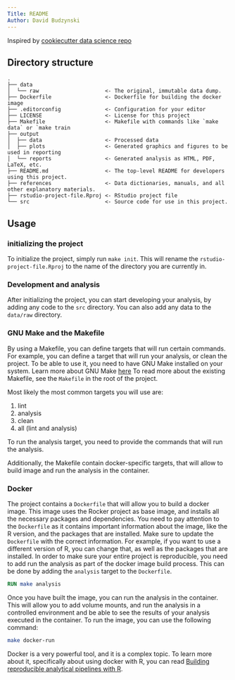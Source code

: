 ```yaml
---
Title: README
Author: David Budzynski
---
```


Inspired by [cookiecutter data science
repo](https://github.com/drivendata/cookiecutter-data-science)

## Directory structure

```raw
.
├── data
│  └── raw                     <- The original, immutable data dump.
├── Dockerfile                 <- Dockerfile for building the docker image
├── .editorconfig              <- Configuration for your editor
├── LICENSE                    <- License for this project
├── Makefile                   <- Makefile with commands like `make data` or `make train
├── output
│  ├── data                    <- Processed data
│  ├── plots                   <- Generated graphics and figures to be used in reporting
│  └── reports                 <- Generated analysis as HTML, PDF, LaTeX, etc.
├── README.md                  <- The top-level README for developers using this project.
├── references                 <- Data dictionaries, manuals, and all other explanatory materials.
├── rstudio-project-file.Rproj <- RStudio project file
└── src                        <- Source code for use in this project.
```

## Usage

### initializing the project

To initialize the project, simply run `make init`. This will rename the
`rstudio-project-file.Rproj` to the name of the directory you are currently in.

### Development and analysis

After initializing the project, you can start developing your analysis, by
adding any code to the `src` directory. You can also add any data to the
`data/raw` directory.

### GNU Make and the Makefile

By using a Makefile, you can define targets that will run certain commands. For
example, you can define a target that will run your analysis, or clean the
project. To be able to use it, you need to have GNU Make installed on your
system. Learn more about GNU Make [here](https://www.gnu.org/software/make/) To
read more about the existing Makefile, see the `Makefile` in the root of the
project.

Most likely the most common targets you will use are:

1. lint
2. analysis
3. clean
4. all (lint and analysis)
  
To run the analysis target, you need to provide the commands that will run the
analysis.

Additionally, the Makefile contain docker-specific targets, that will allow to
build image and run the analysis in the container.

### Docker

The project contains a `Dockerfile` that will allow you to build a docker image.
This image uses the Rocker project as base image, and installs all the necessary
packages and dependencies. You need to pay attention to the `Dockerfile` as it
contains important information about the image, like the R version, and the
packages that are installed. Make sure to update the `Dockerfile` with the
correct information. For example, if you want to use a different version of R,
you can change that, as well as the packages that are installed. In order to
make sure your entire project is reproducible, you need to add run the analysis
as part of the docker image build process. This can be done by adding the
`analysis` target to the `Dockerfile`.

```Dockerfile
RUN make analysis
```

Once you have built the image, you can run the analysis in the container. This
will allow you to add volume mounts, and run the analysis in a controlled
environment and be able to see the results of your analysis executed in the
container. To run the image, you can use the following command:

```bash
make docker-run
```

Docker is a very powerful tool, and it is a complex topic. To learn more about
it, specifically about using docker with R, you can read [Building reproducible
analytical pipelines with R](https://raps-with-r.dev/).
